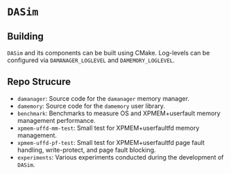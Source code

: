 # `DASim`

## Building

`DASim` and its components can be built using CMake. Log-levels can be configured via `DAMANAGER_LOGLEVEL` and `DAMEMORY_LOGLEVEL`.

## Repo Strucure
- `damanager`: Source code for the `damanager` memory manager.
- `damemory`: Source code for the `damemory` user library.
- `benchmark`: Benchmarks to measure OS and XPMEM+userfault memory management performance.
- `xpmem-uffd-mm-test`: Small test for XPMEM+userfaultfd memory management.
- `xpmem-uffd-pf-test`: Small test for XPMEM+userfaultfd page fault handling, write-protect, and page fault blocking.
- `experiments`: Various experiments conducted during the development of `DASim`.
